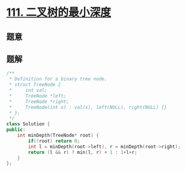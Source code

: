 #  [111. 二叉树的最小深度](https://leetcode-cn.com/problems/minimum-depth-of-binary-tree/)

## 题意



## 题解



```c++
/**
 * Definition for a binary tree node.
 * struct TreeNode {
 *     int val;
 *     TreeNode *left;
 *     TreeNode *right;
 *     TreeNode(int x) : val(x), left(NULL), right(NULL) {}
 * };
 */
class Solution {
public:
    int minDepth(TreeNode* root) {
        if(!root) return 0;
        int l = minDepth(root->left), r = minDepth(root->right);
        return (l && r) ? min(l, r) + 1 : 1+l+r;
    }
};
```



```python3

```

